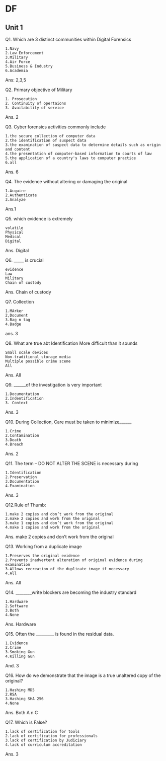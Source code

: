 # DF

## Unit 1

Q1. Which are 3 distinct communities within Digital Forensics

    1.Navy
    2.Law Enforcement
    3.Military
    4.Air Force
    5.Business & Industry
    6.Academia

Ans: 2,3,5

Q2. Primary objective of Military

    1. Prosecution
    2. Continuity of opertaions
    3. Availability of service

Ans. 2

Q3. Cyber forensics activities commonly include

    1.the secure collection of computer data 
    2.the identification of suspect data
    3.the examination of suspect data to determine details such as origin and content 
    4.the presentation of computer-based information to courts of law 
    5.the application of a country's laws to computer practice
    6.all

Ans. 6

Q4. The evidence without altering or damaging the original

    1.Acquire
    2.Authenticate 
    3.Analyze

Ans.1

Q5. which evidence is extremely

    volatile
    Physical
    Medical 
    Digital

Ans. Digital

Q6. _____ is crucial

    evidence
    Law
    Military
    Chain of custody

Ans. Chain of custody

Q7. Collection

    1.MArker
    2,Document
    3.Bag n tag
    4.Badge

ans. 3

Q8. What are true abt Identification
More difficult than it sounds

    Small scale devices
    Non-traditional storage media
    Multiple possible crime scene
    All

Ans. All

Q9. ______of the investigation is very important

    1.Documentation
    2.Indentification
    3. Context

Ans. 3

Q10. During Collection, Care must be taken to minimize______

    1.Crime
    2.Contamination
    3.Death
    4.Breach

Ans. 2

Q11. The term – DO NOT ALTER THE SCENE is necessary during

    1.Identification
    2.Preservation
    3.Documentation
    4.Examination

Ans. 3

Q12.Rule of Thumb:

    1.make 2 copies and don’t work from the original
    2.make 2 copies and work from the original
    3.make 1 copies and don’t work from the original
    4.make 1 copies and work from the original

Ans. make 2 copies and don’t work from the original

Q13. Working from a duplicate image

    1.Preserves the original evidence
    2.Prevents inadvertent alteration of original evidence during examination
    3.Allows recreation of the duplicate image if necessary
    4.All

Ans. All

Q14. ________write blockers are becoming the industry standard

    1.Hardware 
    2.Software
    3.Both 
    4.None

Ans. Hardware

Q15. Often the _________ is found in the residual data.

    1.Evidence
    2.Crime
    3.Smoking Gun
    4.Killing Gun

And. 3

Q16. How do we demonstrate that the image is a true unaltered copy of the original?

    1.Hashing MD5 
    2.RSA
    3.Hashing SHA 256
    4.None

Ans. Both A n C

Q17. Which is False?

    1.lack of certification for tools
    2.lack of certification for professionals
    3.lack of certification by Judiciary
    4.lack of curriculum accreditation

Ans. 3
